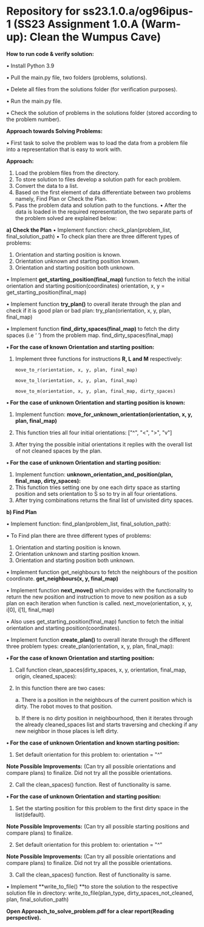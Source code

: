 # Repository for ss23.1.0.a/og96ipus-1 (SS23 Assignment 1.0.A (Warm-up): Clean the Wumpus Cave)

******How to run code & verify solution:******

•	Install Python 3.9

•	Pull the main.py file, two folders (problems, solutions).

•	Delete all files from the solutions folder (for verification purposes).

•	Run the main.py file.

•	Check the solution of problems in the solutions folder (stored according to the problem number). 

**Approach towards Solving Problems:**

•	First task to solve the problem was to load the data from a problem file into a representation that is easy to work with.

**Approach:**

1.	Load the problem files from the directory.
2.	To store solution to files develop a solution path for each problem.
3.	Convert the data to a list.
4.	Based on the first element of data differentiate between two problems namely, Find Plan or Check the Plan.
5.	Pass the problem data and solution path to the functions.
•	After the data is loaded in the required representation, the two separate parts of the problem solved are explained below:

**a)	Check the Plan**
•	Implement function:
check_plan(problem_list, final_solution_path)
•	To check plan there are three different types of problems:
1.	Orientation and starting position is known.
2.	Orientation unknown and starting position known.
3.	Orientation and starting position both unknown.

•	Implement **get_starting_position(final_map)** function to fetch the initial orientation and starting position(coordinates)
orientation, x, y = get_starting_position(final_map)

•	Implement function **try_plan()** to overall iterate through the plan and check if it is good plan or bad plan:
try_plan(orientation, x, y, plan, final_map)

•	Implement function **find_dirty_spaces(final_map)** to fetch the dirty spaces (i.e ‘ ’) from the problem map.
find_dirty_spaces(final_map)

**•	For the case of known Orientation and starting position:**
1.	Implement three functions for instructions **R, L and M** respectively:

        move_to_r(orientation, x, y, plan, final_map)

        move_to_l(orientation, x, y, plan, final_map)

        move_to_m(orientation, x, y, plan, final_map, dirty_spaces)

**•	For the case of unknown Orientation and starting position is known:**
1.	Implement function:
**move_for_unknown_orientation(orientation, x, y, plan, final_map)**

2.	This function tries all four initial orientations:
["^", "<", ">", "v"]
3.	After trying the possible initial orientations it replies with the overall list of not cleaned spaces by the plan.

**•	For the case of unknown Orientation and starting position:**

1.	Implement function:
**unknown_orientation_and_position(plan, final_map, dirty_spaces):**
2.	This function tries setting one by one each dirty space as starting position and sets orientation to S so to try in all  four orientations.
3.	After trying combinations returns the final list of unvisited dirty spaces.

**b)	Find Plan**

•	Implement function:
find_plan(problem_list, final_solution_path):

•	To Find plan there are three different types of problems:
1.	Orientation and starting position is known.
2.	Orientation unknown and starting position known.
3.	Orientation and starting position both unknown.

•	Implement function get_neighbours to fetch the neighbours of the position coordinate.
**get_neighbours(x, y, final_map)**

•	Implement function **next_move()** which provides with the functionality to return the new position and instruction to move to new position as a sub plan on each iteration when function is called.
next_move(orientation, x, y, i[0], i[1], final_map)

•	Also uses get_starting_position(final_map) function to fetch the initial orientation and starting position(coordinates).

•	Implement function **create_plan()** to overall iterate through the different three problem types:
create_plan(orientation, x, y, plan, final_map):

**•	For the case of known Orientation and starting position:**
1.	Call function 
clean_spaces(dirty_spaces, x, y, orientation, final_map, origin, cleaned_spaces):
2.	In this function there are two cases:

    a.	There is a position in the neighbours of the current position which is dirty. The robot moves to that position.

    b.	If there is no dirty position in neighbourhood, then it iterates through the  already cleaned_spaces list and starts traversing and checking if any new neighbor in those places is left dirty.



**•	For the case of unknown Orientation and known starting position:**

1.	Set default orientation for this problem to:
orientation = "^"

**Note Possible Improvements:** (Can try all possible orientations and compare plans) to finalize. Did not try all the possible orientations.

2.	Call the clean_spaces() function. Rest of functionality is same.

**•	For the case of unknown Orientation and starting position:**

1.	Set the starting position for this problem to the first dirty   space in the list(default).

**Note Possible Improvements:** (Can try all possible starting positions and compare plans) to finalize.

2.	Set default orientation for this problem to:
orientation = "^"

**Note Possible Improvements:** (Can try all possible orientations and compare plans) to finalize. Did not try all the possible orientations.

3.	Call the clean_spaces() function. Rest of functionality is same.

•	Implement **write_to_file() **to store the solution to the respective solution file in directory:
write_to_file(plan_type, dirty_spaces_not_cleaned, plan, final_solution_path)




**Open Approach_to_solve_problem.pdf for a clear report(Reading perspective).**

